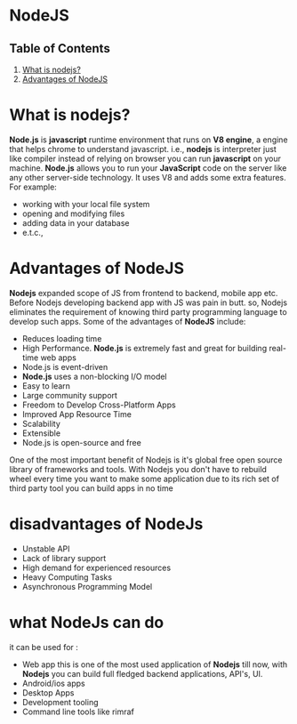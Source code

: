 # NodeJS
## Table of Contents
1. [What is nodejs?](#What-is-nodejs?)
2. [Advantages of NodeJS](#Advantages-of-NodeJS)
# What is nodejs?
__Node.js__ is __javascript__ runtime environment that runs on __V8 engine__, a engine that helps chrome to understand javascript. i.e., __nodejs__ is interpreter just like compiler instead of relying on browser you can run __javascript__ on your machine. __Node.js__ allows you to run your __JavaScript__ code on the server like any other server-side technology. It uses V8 and adds some extra features. For example:
- working with your local file system
- opening and modifying files
- adding data in your database
- e.t.c.,
# Advantages of NodeJS
__Nodejs__ expanded scope of JS from frontend to backend, mobile app etc. Before Nodejs developing backend app with JS was pain in butt. so, Nodejs eliminates the requirement of knowing third party programming language to develop such apps. Some of the advantages of __NodeJS__ include:
* Reduces loading time
* High Performance. __Node.js__ is extremely fast and great for building real-time web apps
* Node.js is event-driven
* __Node.js__ uses a non-blocking I/O model
* Easy to learn
* Large community support
* Freedom to Develop Cross-Platform Apps
* Improved App Resource Time
* Scalability
* Extensible
* Node.js is open-source and free

One of the most important benefit of Nodejs is it's global free open source library of frameworks and tools. With Nodejs you don't have to rebuild wheel every time you want to make some application due to its rich set of third party tool you can build apps in no time

# disadvantages of NodeJs
* Unstable API
* Lack of library support
* High demand for experienced resources
* Heavy Computing Tasks
* Asynchronous Programming Model

# what NodeJs can do
it can be used for :
* Web app
this is one of the most used application of __Nodejs__ till now, with __Nodejs__ you can build full fledged backend applications, API's, UI.
* Android/ios apps
* Desktop Apps
* Development tooling
* Command line tools like rimraf
